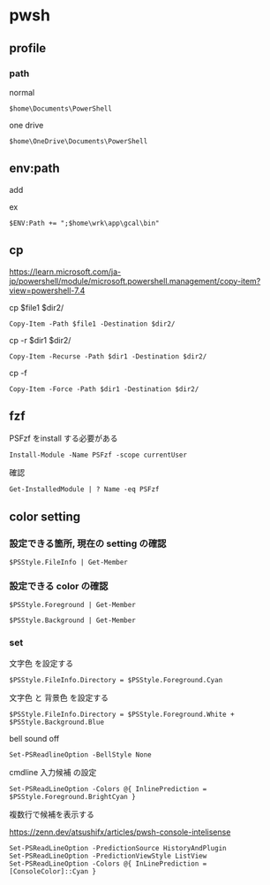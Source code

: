 
# pwsh


## profile

### path

normal

```
$home\Documents\PowerShell
```

one drive

```
$home\OneDrive\Documents\PowerShell
```

## env:path

add

ex

```
$ENV:Path += ";$home\wrk\app\gcal\bin"
```


## cp

https://learn.microsoft.com/ja-jp/powershell/module/microsoft.powershell.management/copy-item?view=powershell-7.4


cp $file1 $dir2/

```
Copy-Item -Path $file1 -Destination $dir2/
```

cp -r $dir1 $dir2/

```
Copy-Item -Recurse -Path $dir1 -Destination $dir2/
```

cp -f

```
Copy-Item -Force -Path $dir1 -Destination $dir2/
```


## fzf

PSFzf をinstall する必要がある

```
Install-Module -Name PSFzf -scope currentUser
```

確認

```
Get-InstalledModule | ? Name -eq PSFzf
```



## color setting

### 設定できる箇所, 現在の setting の確認

```
$PSStyle.FileInfo | Get-Member
```


### 設定できる color の確認

```
$PSStyle.Foreground | Get-Member
```

```
$PSStyle.Background | Get-Member
```


### set

文字色 を設定する

```
$PSStyle.FileInfo.Directory = $PSStyle.Foreground.Cyan
```

文字色 と 背景色 を設定する

```
$PSStyle.FileInfo.Directory = $PSStyle.Foreground.White + $PSStyle.Background.Blue
```


bell sound off

```
Set-PSReadlineOption -BellStyle None
```

cmdline 入力候補 の設定

```
Set-PSReadLineOption -Colors @{ InlinePrediction = $PSStyle.Foreground.BrightCyan }
```

複数行で候補を表示する

https://zenn.dev/atsushifx/articles/pwsh-console-intelisense

```
Set-PSReadLineOption -PredictionSource HistoryAndPlugin
Set-PSReadLineOption -PredictionViewStyle ListView
Set-PSReadLineOption -Colors @{ InLinePrediction = [ConsoleColor]::Cyan }
```



